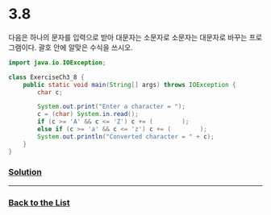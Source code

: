 # 3.8

다음은 하나의 문자를 입력으로 받아 대문자는 소문자로 소문자는 대문자로 바꾸는 프로그램이다.
괄호 안에 알맞은 수식을 쓰시오.

```java
import java.io.IOException;

class ExerciseCh3_8 {
    public static void main(String[] args) throws IOException {
        char c;

        System.out.print("Enter a character = ");
        c = (char) System.in.read();
        if (c >= 'A' && c <= 'Z') c += (        );
        else if (c >= 'a' && c <= 'z') c += (        );
        System.out.println("Converted character = " + c);
    }
}
```

### [**Solution**](../Solutions/3.8.md)

___

### [**Back to the List**](../#list-of-problems)